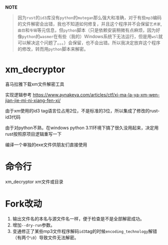 **NOTE**
> 因为`rust`的`id3`库没有`python`的`mutegan`那么强大和准确，对于有些`mp3`编码的文件解密会出错，我也不知道如何修复，并且这个程序并不会保留`艺术家`,`曲目`和`专辑`等元信息，但`python`脚本（只是依赖安装稍微有点麻烦，因为好像`python`的`wasmer`在有些（我的）Windows系统下无法运行，但是用`wsl`就可以解决这个问题了。。。）会保留，也不会出错。所以我决定放弃这个程序的修改，转而用`python`脚本来解密。

# xm_decryptor
喜马拉雅下载xm文件解密工具

实现逻辑参考 https://www.aynakeya.com/articles/ctf/xi-ma-la-ya-xm-wen-jian-jie-mi-ni-xiang-fen-xi/

由于xm使用的id3 tag语言位占用2位，不是标准的3位，所以集成了修改的rust-id3代码

由于对python不熟，在windows python 3.11环境下搞了很久没用起来，决定用rust按照原项目逻辑重写一下

编译一个单独的exe文件供朋友们直接使用

# 命令行
xm_decryptor xm文件或目录

# Fork改动
1. 输出文件名的本名与源文件名一样，便于检查是不是全部解密成功。
2. 增加`--dry-run`参数。
3. 变通修正了某些mp3文件程序解码`id3`tag的时候`encoding_technology`解错（有两个`\0`）导致文件无法解密。
